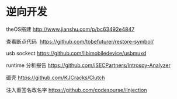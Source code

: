 # 逆向开发

theOS搭建 http://www.jianshu.com/p/bc63492e4847

查看断点代码  https://github.com/tobefuturer/restore-symbol/

usb sockect https://github.com/libimobiledevice/usbmuxd

runtime 分析报告 https://github.com/iSECPartners/Introspy-Analyzer

砸壳 https://github.com/KJCracks/Clutch

注入重签名改名字 https://github.com/codesourse/iInjection


